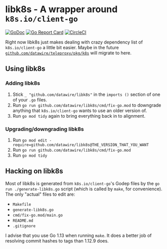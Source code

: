 # libk8s - A wrapper around `k8s.io/client-go`

[![GoDoc](https://godoc.org/github.com/datawire/libk8s?status.svg)](https://godoc.org/github.com/datawire/libk8s)
[![Go Report Card](https://goreportcard.com/badge/github.com/datawire/libk8s)](https://goreportcard.com/report/github.com/datawire/libk8s)
[![CircleCI](https://circleci.com/gh/datawire/libk8s.svg)](https://circleci.com/gh/datawire/libk8s)

Right now libk8s just makes dealing with crazy dependency list of
`k8s.io/client-go` a little bit easier.  Maybe in the future
[`github.com/datawire/teleproxy/pkg/k8s`][] will migrate to here.

[`github.com/datawire/teleproxy/pkg/k8s`]: https://godoc.org/github.com/datawire/teleproxy/pkg/k8s

## Using libk8s

### Adding libk8s

 1. Stick `_ "github.com/datawire/libk8s"` in the `imports ()`
    section of one of your `.go` files.
 2. Run `go run github.com/datawire/libk8s/cmd/fix-go.mod` to
    downgrade anything that `k8s.io/client-go` wants to use an older
    version of.
 3. Run `go mod tidy` again to bring everything back in to alignment.

### Upgrading/downgrading libk8s

 1. Run `go mod edit -require=github.com/datawire/libk8s@THE_VERSION_THAT_YOU_WANT`
 2. Run `go run github.com/datawire/libk8s/cmd/fix-go.mod`
 3. Run `go mod tidy`

## Hacking on libk8s

Most of libk8s is generated from `k8s.io/client-go`'s Godep files by
the `go run ./generate-libk8s.go` script (which is called by `make`,
for convenience).  The only "actual" files to edit are:

 - `Makefile`
 - `generate-libk8s.go`
 - `cmd/fix-go.mod/main.go`
 - `README.md`
 - `.gitignore`

I advise that you use Go 1.13 when running `make`.  It does a better
job of resolving commit hashes to tags than 1.12.9 does.
